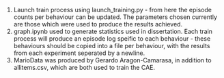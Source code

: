 1) Launch train process using launch_training.py - from here the episode counts per behaviour can be updated. The parameters chosen currently are those which were used to produce the results achieved.
2) graph.ipynb used to generate statistics used in dissertation. Each train process will produce an episode log speific to each behaviour - these behaviours should be copied into a file per behaviour, with the results from each experiment seperated by a newline.
3) MarioData was produced by Gerardo Aragon-Camarasa, in addition to allitems.csv, which are both used to train the CAE.
